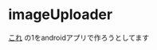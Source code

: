 # imageUploader
[これ](https://qiita.com/kanye__east/items/77a9746e9b98abbb97e6?utm_campaign=popular_items&utm_medium=feed&utm_source=popular_items#%E7%B7%B4%E7%BF%92%E9%A0%85%E7%9B%AE)
の1をandroidアプリで作ろうとしてます
